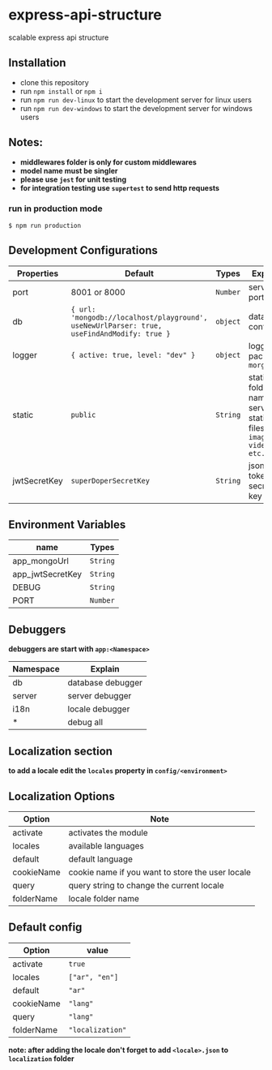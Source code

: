 # express-api-structure

scalable express api structure

## Installation

- clone this repository
- run `npm install` or `npm i`
- run `npm run dev-linux` to start the development server for linux users
- run `npm run dev-windows` to start the development server for windows users

## Notes:

- **middlewares folder is only for custom middlewares**
- **model name must be singler**
- **please use `jest` for unit testing**
- **for integration testing use `supertest` to send http requests**

### run in production mode

```
$ npm run production
```

## Development Configurations

| Properties   | Default                                                                                    | Types    | Explain                                                          |
| ------------ | ------------------------------------------------------------------------------------------ | -------- | ---------------------------------------------------------------- |
| port         | 8001 or 8000                                                                               | `Number` | server port                                                      |
| db           | `{ url: 'mongodb://localhost/playground', useNewUrlParser: true, useFindAndModify: true }` | `object` | database configs                                                 |
| logger       | `{ active: true, level: "dev" }`                                                           | `object` | logger package: `morgan`                                         |
| static       | `public`                                                                                   | `String` | static folder name to serve static files `images, videos etc...` |
| jwtSecretKey | `superDoperSecretKey`                                                                      | `String` | json web token secret key                                        |

## Environment Variables

| name             | Types    |
| ---------------- | -------- |
| app_mongoUrl     | `String` |
| app_jwtSecretKey | `String` |
| DEBUG            | `String` |
| PORT             | `Number` |

## Debuggers

**debuggers are start with `app:<Namespace>`**

| Namespace | Explain           |
| --------- | ----------------- |
| db        | database debugger |
| server    | server debugger   |
| i18n      | locale debugger   |
| \*        | debug all         |

## Localization section

**to add a locale edit the `locales` property in `config/<environment>`**

## Localization Options

| Option     | Note                                             |
| ---------- | ------------------------------------------------ |
| activate   | activates the module                             |
| locales    | available languages                              |
| default    | default language                                 |
| cookieName | cookie name if you want to store the user locale |
| query      | query string to change the current locale        |
| folderName | locale folder name                               |

## Default config

| Option     | value            |
| ---------- | ---------------- |
| activate   | `true`           |
| locales    | `["ar", "en"]`   |
| default    | `"ar"`           |
| cookieName | `"lang"`         |
| query      | `"lang"`         |
| folderName | `"localization"` |

**note: after adding the locale don't forget to add `<locale>.json` to `localization` folder**
